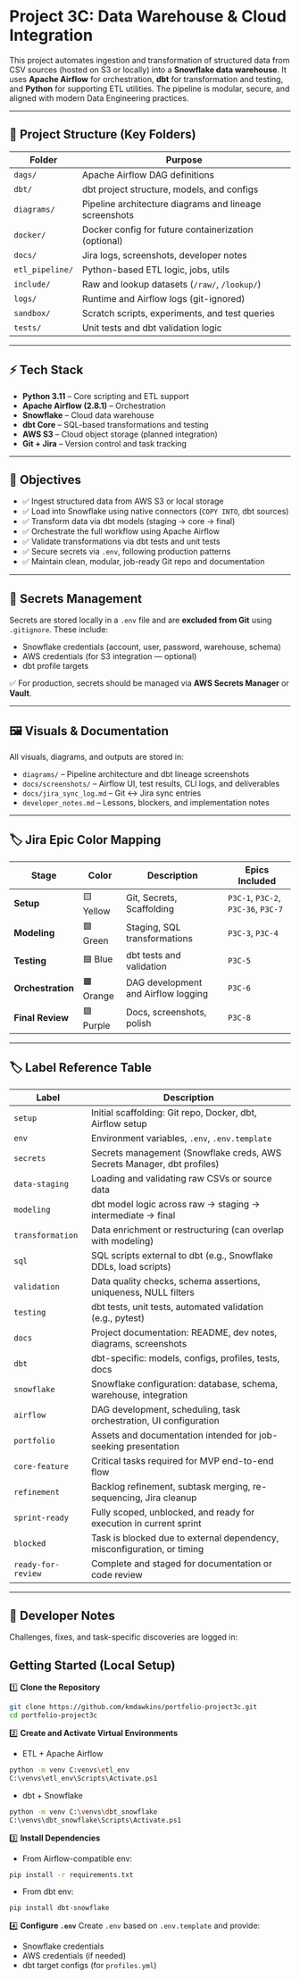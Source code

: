 # Project 3C: Data Warehouse & Cloud Integration

This project automates ingestion and transformation of structured data from CSV sources (hosted on S3 or locally) into a **Snowflake data warehouse**. It uses **Apache Airflow** for orchestration, **dbt** for transformation and testing, and **Python** for supporting ETL utilities. The pipeline is modular, secure, and aligned with modern Data Engineering practices.

---

## 📁 Project Structure (Key Folders)

| Folder         | Purpose                                                  |
|----------------|----------------------------------------------------------|
| `dags/`        | Apache Airflow DAG definitions                           |
| `dbt/`         | dbt project structure, models, and configs               |
| `diagrams/`    | Pipeline architecture diagrams and lineage screenshots   |
| `docker/`      | Docker config for future containerization (optional)     |
| `docs/`        | Jira logs, screenshots, developer notes                  |
| `etl_pipeline/`| Python-based ETL logic, jobs, utils                      |
| `include/`     | Raw and lookup datasets (`/raw/`, `/lookup/`)           |
| `logs/`        | Runtime and Airflow logs (git-ignored)                   |
| `sandbox/`     | Scratch scripts, experiments, and test queries           |
| `tests/`       | Unit tests and dbt validation logic                      |

---

## ⚡ Tech Stack

- **Python 3.11** – Core scripting and ETL support  
- **Apache Airflow (2.8.1)** – Orchestration  
- **Snowflake** – Cloud data warehouse  
- **dbt Core** – SQL-based transformations and testing  
- **AWS S3** – Cloud object storage (planned integration)  
- **Git + Jira** – Version control and task tracking  

---

## 🎯 Objectives

- ✅ Ingest structured data from AWS S3 or local storage
- ✅ Load into Snowflake using native connectors (`COPY INTO`, dbt sources)
- ✅ Transform data via dbt models (staging → core → final)
- ✅ Orchestrate the full workflow using Apache Airflow
- ✅ Validate transformations via dbt tests and unit tests
- ✅ Secure secrets via `.env`, following production patterns
- ✅ Maintain clean, modular, job-ready Git repo and documentation

---

## 🔐 Secrets Management

Secrets are stored locally in a `.env` file and are **excluded from Git** using `.gitignore`. These include:

- Snowflake credentials (account, user, password, warehouse, schema)
- AWS credentials (for S3 integration — optional)
- dbt profile targets

✅ For production, secrets should be managed via **AWS Secrets Manager** or **Vault**.

---

## 🖼️ Visuals & Documentation

All visuals, diagrams, and outputs are stored in:

- `diagrams/` – Pipeline architecture and dbt lineage screenshots
- `docs/screenshots/` – Airflow UI, test results, CLI logs, and deliverables
- `docs/jira_sync_log.md` – Git ↔ Jira sync entries
- `developer_notes.md` – Lessons, blockers, and implementation notes

---

## 🏷️ Jira Epic Color Mapping

| Stage            | Color   | Description                         | Epics Included           |
|------------------|---------|-------------------------------------|--------------------------|
| **Setup**        | 🟨 Yellow | Git, Secrets, Scaffolding            | `P3C-1`, `P3C-2`, `P3C-36`, `P3C-7` |
| **Modeling**     | 🟩 Green  | Staging, SQL transformations         | `P3C-3`, `P3C-4`         |
| **Testing**      | 🟦 Blue   | dbt tests and validation             | `P3C-5`                  |
| **Orchestration**| 🟧 Orange | DAG development and Airflow logging  | `P3C-6`                  |
| **Final Review** | 🟪 Purple | Docs, screenshots, polish            | `P3C-8`                  |

---
## 🏷️ Label Reference Table

| Label               | Description                                                                 |
|---------------------|-----------------------------------------------------------------------------|
| `setup`             | Initial scaffolding: Git repo, Docker, dbt, Airflow setup                   |
| `env`               | Environment variables, `.env`, `.env.template`                              |
| `secrets`           | Secrets management (Snowflake creds, AWS Secrets Manager, dbt profiles)     |
| `data-staging`      | Loading and validating raw CSVs or source data                              |
| `modeling`          | dbt model logic across raw → staging → intermediate → final                 |
| `transformation`    | Data enrichment or restructuring (can overlap with modeling)                |
| `sql`               | SQL scripts external to dbt (e.g., Snowflake DDLs, load scripts)            |
| `validation`        | Data quality checks, schema assertions, uniqueness, NULL filters            |
| `testing`           | dbt tests, unit tests, automated validation (e.g., pytest)                  |
| `docs`              | Project documentation: README, dev notes, diagrams, screenshots             |
| `dbt`               | dbt-specific: models, configs, profiles, tests, docs                        |
| `snowflake`         | Snowflake configuration: database, schema, warehouse, integration           |
| `airflow`           | DAG development, scheduling, task orchestration, UI configuration           |
| `portfolio`         | Assets and documentation intended for job-seeking presentation              |
| `core-feature`      | Critical tasks required for MVP end-to-end flow                             |
| `refinement`        | Backlog refinement, subtask merging, re-sequencing, Jira cleanup            |
| `sprint-ready`      | Fully scoped, unblocked, and ready for execution in current sprint          |
| `blocked`           | Task is blocked due to external dependency, misconfiguration, or timing     |
| `ready-for-review`  | Complete and staged for documentation or code review                        |


---

## 📝 Developer Notes

Challenges, fixes, and task-specific discoveries are logged in:

## Getting Started (Local Setup)

1️⃣ **Clone the Repository**
```bash
git clone https://github.com/kmdawkins/portfolio-project3c.git
cd portfolio-project3c
```

2️⃣ **Create and Activate Virtual Environments**
- ETL + Apache Airflow
```bash
python -m venv C:venvs\etl_env
C:\venvs\etl_env\Scripts\Activate.ps1
```
- dbt + Snowflake
```bash
python -m venv C:\venvs\dbt_snowflake
C:\venvs\dbt_snowflake\Scripts\Activate.ps1
```

3️⃣ **Install Dependencies**
- From Airflow-compatible env:
```bash
pip install -r requirements.txt
```

- From dbt env:
```bash
pip install dbt-snowflake
```

4️⃣ **Configure `.env`**
Create `.env` based on `.env.template` and provide:
- Snowflake credentials
- AWS credentials (if needed)
- dbt target configs (for `profiles.yml`)